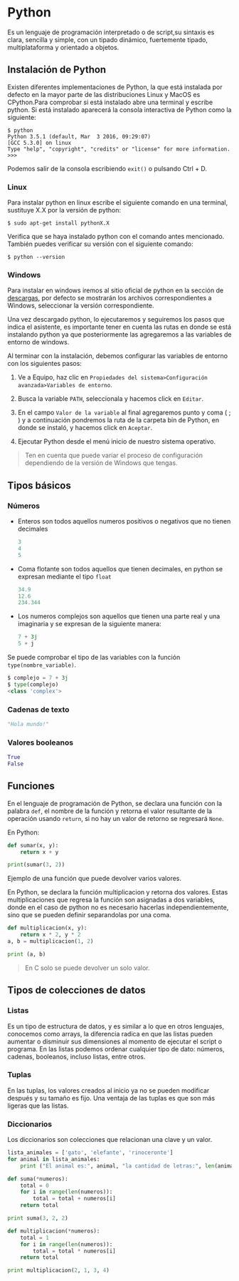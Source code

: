 # Python

Es un lenguaje de programación interpretado o de script,su sintaxis es clara, sencilla y simple, con un tipado dinámico, fuertemente tipado, multiplataforma y orientado a objetos.

## Instalación de Python

Existen diferentes implementaciones de Python, la que está instalada por defecto en la mayor parte de las distribuciones Linux y MacOS es CPython.Para comprobar si está instalado abre una terminal y escribe python. Si está instalado aparecerá la consola interactiva de Python como la siguiente:

```
$ python
Python 3.5.1 (default, Mar  3 2016, 09:29:07) 
[GCC 5.3.0] on linux
Type "help", "copyright", "credits" or "license" for more information.
>>> 
```

Podemos salir de la consola escribiendo `exit()` o pulsando Ctrl + D.

### Linux


Para instalar python en linux escribe el siguiente comando en una terminal, sustituye X.X por la versión de python:

```
$ sudo apt-get install pythonX.X
```


Verifica que se haya instalado python con el comando antes mencionado. También puedes verificar su versión con el siguiente comando:

```
$ python --version
```

### Windows

Para instalar en windows iremos al sitio oficial de python en la sección de [descargas](https://www.python.org/downloads/), por defecto se mostrarán los archivos correspondientes a Windows, seleccionar la versión correspondiente.

Una vez descargado python, lo ejecutaremos y seguiremos los pasos que indica el asistente, es importante tener en cuenta las rutas en donde se está instalando python ya que posteriormente las agregaremos a las variables de entorno de windows.

Al terminar con la instalación, debemos configurar las variables de entorno con los siguientes pasos:

1. Ve a Equipo, haz clic en `Propiedades del sistema>Configuración avanzada>Variables de entorno`.

2.  Busca la variable `PATH`, seleccionala y hacemos click en `Editar`.

3. En el campo `Valor de la variable` al final agregaremos punto y coma ( ; ) y a continuación pondremos la ruta de la carpeta bin de Python, en donde se instaló, y hacemos click en `Aceptar`.

4. Ejecutar Python desde el menú inicio de nuestro sistema operativo.


>Ten en cuenta que puede variar el proceso de configuración dependiendo de la versión de Windows que tengas.



## Tipos básicos

### Números

* Enteros son todos aquellos numeros positivos o negativos que no tienen decimales

  ```python
  3
  4
  5
  ```

* Coma flotante son todos aquellos que tienen decimales, en python se expresan mediante el tipo `float`

  ```python
  34.9
  12.6 
  234.344
  ```

* Los numeros complejos son aquellos que tienen una parte real y una imaginaria y se expresan de la siguiente manera:

  ```python
  7 + 3j
  5 + j
  ```

Se puede comprobar el tipo de las variables con la función `type(nombre_variable)`.

```python
$ complejo = 7 + 3j
$ type(complejo)
<class 'complex'>
```

### Cadenas de texto

```python
"Hola mundo!"
```

### Valores booleanos

```python
True 
False
```

## Funciones

En el lenguaje de programación de Python, se declara una función con la palabra `def`, el nombre de la función y retorna el valor resultante de la operación usando `return`, si no hay un valor de retorno se regresará `None`.

En Python:

```python
def sumar(x, y):
    return x + y

print(sumar(3, 2))
```

Ejemplo de una función que puede devolver varios valores.

En Python, se declara la función multiplicacion y retorna dos valores. Estas multiplicaciones que regresa la función son asignadas a dos variables, donde en el caso de python no es necesario hacerlas independientemente, sino que se pueden definir separandolas por una coma.

```python
def multiplicacion(x, y):
    return x * 2, y * 2
a, b = multiplicacion(1, 2)

print (a, b)
```

> En C solo se puede devolver un solo valor.


## Tipos de colecciones de datos

### Listas

Es un tipo de estructura de datos, y es similar a lo que en otros lenguajes, conocemos como arrays, la diferencia radica en que las listas pueden aumentar o disminuir sus dimensiones al momento de ejecutar el script o programa.
En las listas podemos ordenar cualquier tipo de dato: números, cadenas, booleanos, incluso listas, entre otros.

### Tuplas

En las tuplas, los valores creados al inicio ya no se pueden modificar después y su tamaño es fijo. Una ventaja de las tuplas es que son más ligeras que las listas.

### Diccionarios

Los diccionarios son colecciones que relacionan una clave y un valor.


```python
lista_animales = ['gato', 'elefante', 'rinoceronte']
for animal in lista_animales:
    print ("El animal es:", animal, "la cantidad de letras:", len(animal))
```

```python
def suma(*numeros):
    total = 0
    for i in range(len(numeros)):
        total = total + numeros[i]
    return total

print suma(3, 2, 2)
```

```python
def multiplicacion(*numeros):
    total = 1
    for i in range(len(numeros)):
        total = total * numeros[i]
    return total

print multiplicacion(2, 1, 3, 4)
```

